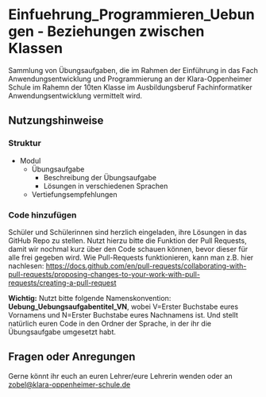 ﻿# Einfuehrung_Programmieren_Uebungen - Beziehungen zwischen Klassen
Sammlung von Übungsaufgaben, die im Rahmen der Einführung in das Fach Anwendungsentwicklung und Programmierung an der Klara-Oppenheimer Schule im Rahemn der 10ten Klasse im Ausbildungsberuf Fachinformatiker Anwendungsentwicklung vermittelt wird.

## Nutzungshinweise
### Struktur
+ Modul
    + Übungsaufgabe
        + Beschreibung der Übungsaufgabe
        + Lösungen in verschiedenen Sprachen
    + Vertiefungsempfehlungen

### Code hinzufügen
Schüler und Schülerinnen sind herzlich eingeladen, ihre Lösungen in das GitHub Repo zu stellen. Nutzt hierzu bitte die Funktion der Pull Requests, damit wir nochmal kurz über den Code schauen können, bevor dieser für alle frei gegeben wird. 
Wie Pull-Requests funktionieren, kann man z.B. hier nachlesen: https://docs.github.com/en/pull-requests/collaborating-with-pull-requests/proposing-changes-to-your-work-with-pull-requests/creating-a-pull-request

**Wichtig:** Nutzt bitte folgende Namenskonvention: **Uebung_Uebungsaufgabentitel_VN**, wobei V=Erster Buchstabe eures Vornamens und N=Erster Buchstabe eures Nachnamens ist. Und stellt natürlich euren Code in den Ordner der Sprache, in der ihr die Übungsaufgabe umgesetzt habt.

## Fragen oder Anregungen   
Gerne könnt ihr euch an euren Lehrer/eure Lehrerin wenden oder an zobel@klara-oppenheimer-schule.de
